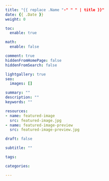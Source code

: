 ```yaml
---
title: "{{ replace .Name "-" " " | title }}"
date: {{ .Date }}
weight: 0

toc:
  enable: true

math:
  enable: false

comment: true
hiddenFromHomePage: false
hiddenFromSearch: false

lightgallery: true
seo:
  images: []

summary: ""
description: ""
keywords: ""

resources:
- name: featured-image
  src: featured-image.jpg
- name: featured-image-preview
  src: featured-image-preview.jpg

draft: false

subtitle: ""

tags:

categories:

---
```



